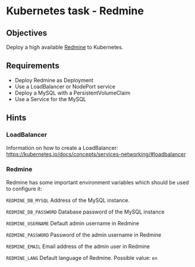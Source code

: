 # Kubernetes task - Redmine

## Objectives

Deploy a high available [Redmine](https://www.redmine.org/) to Kubernetes.

## Requirements

- Deploy Redmine as Deployment
- Use a LoadBalancer or NodePort service
- Deploy a MySQL with a PersistentVolumeClaim
- Use a Service for the MySQL


## Hints

### LoadBalancer

Information on how to create a LoadBalancer: https://kubernetes.io/docs/concepts/services-networking/#loadbalancer

### Redmine 

Redmine has some important environment variables which should be used to configure it:
  
`REDMINE_DB_MYSQL`
Address of the MySQL instance.

`REDMINE_DB_PASSWORD`
Database password of the MySQL instance

`REDMINE_USERNAME`
Default admin username in Redmine

`REDMINE_PASSWORD`
Password of the admin username in Redmine

`REDMINE_EMAIL`
Email address of the admin user in Redmine

`REDMINE_LANG`
Default language of Redmine.
Possible value: `en`

